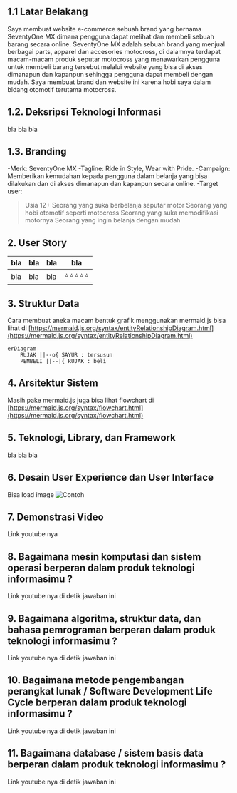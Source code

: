 ## 1.1 Latar Belakang

Saya membuat website e-commerce sebuah brand yang bernama SeventyOne MX dimana pengguna dapat melihat dan membeli sebuah barang secara online.
SeventyOne MX adalah sebuah brand yang menjual berbagai parts, apparel dan accesories motocross, di dalamnya terdapat macam-macam produk seputar
motocross yang menawarkan pengguna untuk membeli barang tersebut melalui website yang bisa di akses dimanapun dan kapanpun sehingga pengguna dapat
membeli dengan mudah. Saya membuat brand dan website ini karena hobi saya dalam bidang otomotif terutama motocross.

## 1.2. Deksripsi Teknologi Informasi

bla bla bla

## 1.3. Branding

-Merk: SeventyOne MX
-Tagline: Ride in Style, Wear with Pride.
-Campaign: Memberikan kemudahan kepada pengguna dalam belanja yang bisa dilakukan dan di akses dimanapun dan kapanpun secara online.
-Target user:
>Usia 12+
>Seorang yang suka berbelanja seputar motor
>Seorang yang hobi otomotif seperti motocross
>Seorang yang suka memodifikasi motornya
>Seorang yang ingin belanja dengan mudah

## 2. User Story

bla | bla | bla | bla
---|---|---|---
bla | bla | bla | ⭐⭐⭐⭐⭐

## 3. Struktur Data

Cara membuat aneka macam bentuk grafik menggunakan mermaid.js bisa lihat di [https://mermaid.js.org/syntax/entityRelationshipDiagram.html](https://mermaid.js.org/syntax/entityRelationshipDiagram.html) 

```mermaid
erDiagram
    RUJAK ||--o{ SAYUR : tersusun
    PEMBELI ||--|{ RUJAK : beli
```

## 4. Arsitektur Sistem

Masih pake mermaid.js juga bisa lihat flowchart di [https://mermaid.js.org/syntax/flowchart.html](https://mermaid.js.org/syntax/flowchart.html)

## 5. Teknologi, Library, dan Framework

bla bla bla

## 6. Desain User Experience dan User Interface

Bisa load image 
![Contoh](https://fastly.picsum.photos/id/318/536/354.jpg?hmac=Ixy-wle80nudIR_cmnF1iY2y6rMUH7_9sk-BP1fTpM8)

## 7. Demonstrasi Video

Link youtube nya

## 8. Bagaimana mesin komputasi dan sistem operasi berperan dalam produk teknologi informasimu ?

Link youtube nya di detik jawaban ini

## 9. Bagaimana algoritma, struktur data, dan bahasa pemrograman berperan dalam produk teknologi informasimu ?

Link youtube nya di detik jawaban ini

## 10. Bagaimana metode pengembangan perangkat lunak / Software Development Life Cycle berperan dalam produk teknologi informasimu ?

Link youtube nya di detik jawaban ini

## 11. Bagaimana database / sistem basis data berperan dalam produk teknologi informasimu ?

Link youtube nya di detik jawaban ini
